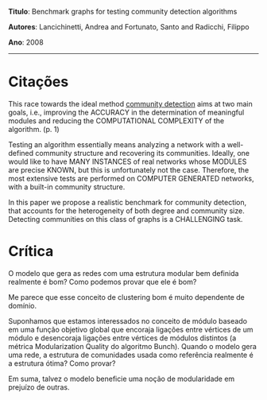 **Titulo**: Benchmark graphs for testing community detection algorithms

**Autores**: Lancichinetti, Andrea and Fortunato, Santo and Radicchi, Filippo

**Ano**: 2008


---


# Citações #

This race towards the ideal method [community detection](of.md) aims at two main goals, i.e., improving the ACCURACY in the determination of meaningful modules and reducing the COMPUTATIONAL COMPLEXITY of the algorithm. (p. 1)

Testing an algorithm essentially means analyzing a network with a well-defined community structure and recovering its communities. Ideally, one would like to have MANY INSTANCES of real networks whose MODULES are precise KNOWN, but this is unfortunately not the case. Therefore, the most extensive tests are performed on COMPUTER GENERATED networks, with a built-in community structure.

In this paper we propose a realistic benchmark for community detection, that accounts for the heterogeneity of both degree and community size. Detecting communities on this class of graphs is a CHALLENGING task.

# Crítica #

O modelo que gera as redes com uma estrutura modular bem definida realmente é bom? Como podemos provar que ele é bom?

Me parece que esse conceito de clustering bom é muito dependente de domínio.

Suponhamos que estamos interessados no conceito de módulo baseado em uma função objetivo global que encoraja ligações entre vértices de um módulo e desencoraja ligações entre vértices de módulos distintos (a métrica Modularization Quality do algoritmo Bunch). Quando o modelo gera uma rede, a estrutura de comunidades usada como referência realmente é a estrutura ótima? Como provar?

Em suma, talvez o modelo beneficie uma noção de modularidade em prejuízo de outras.
